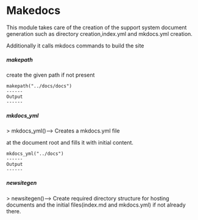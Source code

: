 <h1>Makedocs</h1>
<div class="markdown"><p>This module takes care of the creation of the support system document generation such as directory creation,index.yml and mkdocs.yml creation.</p>
<p>Additionally it calls mkdocs commands to build the site</p>
</div>
<div class="markdown"><h5>makepath</h5>
</div>
create the given path if not present



```
makepath("../docs/docs")
------
Output
------

```

<div class="markdown"><h5>mkdocs_yml</h5>
</div>
> mkdocs_yml()–> Creates a mkdocs.yml file


at the document root and fills it with initial content.



```
mkdocs_yml("../docs")
------
Output
------

```

<div class="markdown"><h5>newsitegen</h5>
</div>
> newsitegen()–> Create required directory structure for hosting documents and the initial files(index.md and mkdocs.yml) if not already there.




